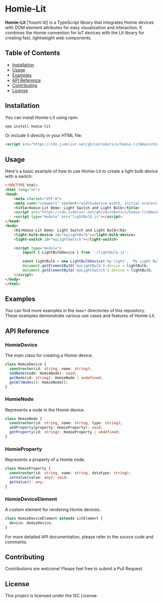 # Homie-Lit

**Homie-Lit** [ˈhoʊmi lɪt] is a TypeScript library that integrates Homie devices with DOM element attributes for easy visualization and interaction. It combines the Homie convention for IoT devices with the Lit library for creating fast, lightweight web components.

## Table of Contents

- [Installation](#installation)
- [Usage](#usage)
- [Examples](#examples)
- [API Reference](#api-reference)
- [Contributing](#contributing)
- [License](#license)

## Installation

You can install Homie-Lit using npm:

```bash
npm install homie-lit
```

Or include it directly in your HTML file:

```html
<script src="https://cdn.jsdelivr.net/gh/cmcrobotics/homie-lit@main/dist/homie-lit.js"></script>
```

## Usage

Here's a basic example of how to use Homie-Lit to create a light bulb device with a switch:

```html
<!DOCTYPE html>
<html lang="en">
<head>
    <meta charset="UTF-8">
    <meta name="viewport" content="width=device-width, initial-scale=1.0">
    <title>Homie-Lit Demo: Light Switch and Light Bulb</title>
    <script src="https://cdn.jsdelivr.net/gh/cmcrobotics/homie-lit@main/dist/homie-lit.js"></script>
    <script type="module" src="lightBulb.js"></script>
</head>
<body>
    <h1>Homie-Lit Demo: Light Switch and Light Bulb</h1>
    <light-bulb-device id="myLightBulb"></light-bulb-device>
    <light-switch id="myLightSwitch"></light-switch>

    <script type="module">
        import { LightBulbDevice } from './lightBulb.js';

        const lightBulb = new LightBulbDevice('my-light', 'My Light Bulb');
        document.getElementById('myLightBulb').device = lightBulb;
        document.getElementById('myLightSwitch').device = lightBulb;
    </script>
</body>
</html>
```

## Examples

You can find more examples in the `demo*` directories of this repository. These examples demonstrate various use cases and features of Homie-Lit.

## API Reference

### HomieDevice

The main class for creating a Homie device.

```typescript
class HomieDevice {
  constructor(id: string, name: string);
  addNode(node: HomieNode): void;
  getNode(id: string): HomieNode | undefined;
  getAllNodes(): HomieNode[];
}
```

### HomieNode

Represents a node in the Homie device.

```typescript
class HomieNode {
  constructor(id: string, name: string, type: string);
  addProperty(property: HomieProperty): void;
  getProperty(id: string): HomieProperty | undefined;
}
```

### HomieProperty

Represents a property of a Homie node.

```typescript
class HomieProperty {
  constructor(id: string, name: string, datatype: string);
  setValue(value: any): void;
  getValue(): any;
}
```

### HomieDeviceElement

A custom element for rendering Homie devices.

```typescript
class HomieDeviceElement extends LitElement {
  device: HomieDevice;
}
```

For more detailed API documentation, please refer to the source code and comments.

## Contributing

Contributions are welcome! Please feel free to submit a Pull Request.

## License

This project is licensed under the ISC License.

